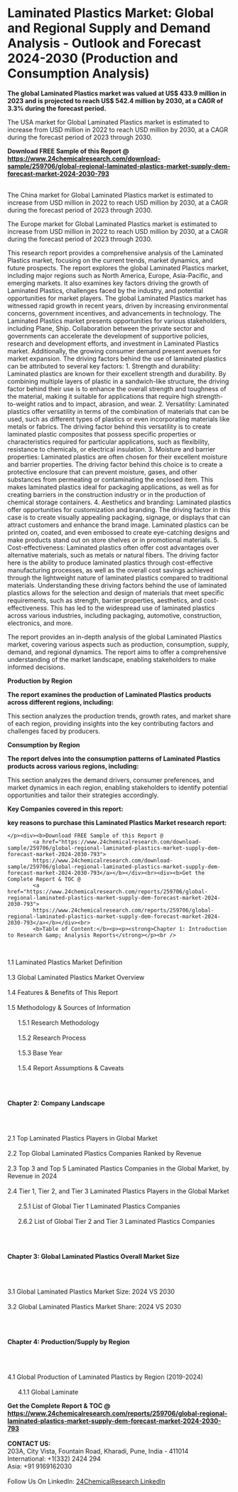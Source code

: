 <h1>Laminated Plastics Market: Global and Regional Supply and Demand Analysis - Outlook and Forecast 2024-2030 (Production and Consumption Analysis)</h1><p><strong>The global Laminated Plastics market was valued at US$ 433.9 million in 2023 and is projected to reach US$ 542.4 million by 2030, at a CAGR of 3.3% during the forecast period. </strong></p><p>
</p><p>The USA market for Global Laminated Plastics market is estimated to increase from USD million in 2022 to reach USD million by 2030, at a CAGR during the forecast period of 2023 through 2030.</p><div><b>Download FREE Sample of this Report @ 
            <a href="https://www.24chemicalresearch.com/download-sample/259706/global-regional-laminated-plastics-market-supply-dem-forecast-market-2024-2030-793">
            https://www.24chemicalresearch.com/download-sample/259706/global-regional-laminated-plastics-market-supply-dem-forecast-market-2024-2030-793</a></b></div><br><p>
</p><p>The China market for Global Laminated Plastics market is estimated to increase from USD million in 2022 to reach USD million by 2030, at a CAGR during the forecast period of 2023 through 2030.</p><p>
</p><p>The Europe market for Global Laminated Plastics market is estimated to increase from USD million in 2022 to reach USD million by 2030, at a CAGR during the forecast period of 2023 through 2030.</p><p>
</p><p>This research report provides a comprehensive analysis of the Laminated Plastics market, focusing on the current trends, market dynamics, and future prospects. The report explores the global Laminated Plastics market, including major regions such as North America, Europe, Asia-Pacific, and emerging markets. It also examines key factors driving the growth of Laminated Plastics, challenges faced by the industry, and potential opportunities for market players. The global Laminated Plastics market has witnessed rapid growth in recent years, driven by increasing environmental concerns, government incentives, and advancements in technology. The Laminated Plastics market presents opportunities for various stakeholders, including Plane, Ship. Collaboration between the private sector and governments can accelerate the development of supportive policies, research and development efforts, and investment in Laminated Plastics market. Additionally, the growing consumer demand present avenues for market expansion. The driving factors behind the use of laminated plastics can be attributed to several key factors: 1. Strength and durability: Laminated plastics are known for their excellent strength and durability. By combining multiple layers of plastic in a sandwich-like structure, the driving factor behind their use is to enhance the overall strength and toughness of the material, making it suitable for applications that require high strength-to-weight ratios and to impact, abrasion, and wear. 2. Versatility: Laminated plastics offer versatility in terms of the combination of materials that can be used, such as different types of plastics or even incorporating materials like metals or fabrics. The driving factor behind this versatility is to create laminated plastic composites that possess specific properties or characteristics required for particular applications, such as flexibility, resistance to chemicals, or electrical insulation. 3. Moisture and barrier properties: Laminated plastics are often chosen for their excellent moisture and barrier properties. The driving factor behind this choice is to create a protective enclosure that can prevent moisture, gases, and other substances from permeating or contaminating the enclosed item. This makes laminated plastics ideal for packaging applications, as well as for creating barriers in the construction industry or in the production of chemical storage containers. 4. Aesthetics and branding: Laminated plastics offer opportunities for customization and branding. The driving factor in this case is to create visually appealing packaging, signage, or displays that can attract customers and enhance the brand image. Laminated plastics can be printed on, coated, and even embossed to create eye-catching designs and make products stand out on store shelves or in promotional materials. 5. Cost-effectiveness: Laminated plastics often offer cost advantages over alternative materials, such as metals or natural fibers. The driving factor here is the ability to produce laminated plastics through cost-effective manufacturing processes, as well as the overall cost savings achieved through the lightweight nature of laminated plastics compared to traditional materials. Understanding these driving factors behind the use of laminated plastics allows for the selection and design of materials that meet specific requirements, such as strength, barrier properties, aesthetics, and cost-effectiveness. This has led to the widespread use of laminated plastics across various industries, including packaging, automotive, construction, electronics, and more.</p><p>
</p><p>The report provides an in-depth analysis of the global Laminated Plastics market, covering various aspects such as production, consumption, supply, demand, and regional dynamics. The report aims to offer a comprehensive understanding of the market landscape, enabling stakeholders to make informed decisions.</p><p>
</p><p><strong>Production by Region</strong></p><p>
</p><p><strong>The report examines the production of Laminated Plastics products across different regions, including:</strong></p><p>
</p><p>
</p><p>This section analyzes the production trends, growth rates, and market share of each region, providing insights into the key contributing factors and challenges faced by producers.</p><p>
</p><p><strong>Consumption by Region</strong></p><p>
</p><p><strong>The report delves into the consumption patterns of Laminated Plastics products across various regions, including:</strong></p><p>
</p><p>
</p><p>This section analyzes the demand drivers, consumer preferences, and market dynamics in each region, enabling stakeholders to identify potential opportunities and tailor their strategies accordingly.</p><p>
<strong>Key Companies covered in this report:</strong></p><p>
</p><p>
</p><p><strong>key reasons to purchase this Laminated Plastics Market research report:</strong></p><p>

	</p><div><b>Download FREE Sample of this Report @ 
            <a href="https://www.24chemicalresearch.com/download-sample/259706/global-regional-laminated-plastics-market-supply-dem-forecast-market-2024-2030-793">
            https://www.24chemicalresearch.com/download-sample/259706/global-regional-laminated-plastics-market-supply-dem-forecast-market-2024-2030-793</a></b></div><br><div><b>Get the Complete Report & TOC @ 
            <a href="https://www.24chemicalresearch.com/reports/259706/global-regional-laminated-plastics-market-supply-dem-forecast-market-2024-2030-793">
            https://www.24chemicalresearch.com/reports/259706/global-regional-laminated-plastics-market-supply-dem-forecast-market-2024-2030-793</a></b></div><br>
            <b>Table of Content:</b><p><p><strong>Chapter 1: Introduction to Research &amp; Analysis Reports</strong></p><br />
<br />
<p>1.1 Laminated Plastics Market Definition<br /><br />
1.3 Global Laminated Plastics Market Overview<br /><br />
1.4 Features &amp; Benefits of This Report<br /><br />
1.5 Methodology &amp; Sources of Information<br /><br />
&nbsp;&nbsp;&nbsp;&nbsp;&nbsp; 1.5.1 Research Methodology<br /><br />
&nbsp;&nbsp;&nbsp;&nbsp;&nbsp; 1.5.2 Research Process<br /><br />
&nbsp;&nbsp;&nbsp;&nbsp;&nbsp; 1.5.3 Base Year<br /><br />
&nbsp;&nbsp;&nbsp;&nbsp;&nbsp; 1.5.4 Report Assumptions &amp; Caveats</p><br />
<br />
<p><strong>Chapter 2: Company Landscape</strong></p><br />
<br />
<p>2.1 Top Laminated Plastics Players in Global Market<br /><br />
2.2 Top Global Laminated Plastics Companies Ranked by Revenue<br /><br />
2.3 Top 3 and Top 5 Laminated Plastics Companies in the Global Market, by Revenue in 2024<br /><br />
2.4 Tier 1, Tier 2, and Tier 3 Laminated Plastics Players in the Global Market<br /><br />
&nbsp;&nbsp;&nbsp;&nbsp;&nbsp; 2.5.1 List of Global Tier 1 Laminated Plastics Companies<br /><br />
&nbsp;&nbsp;&nbsp;&nbsp;&nbsp; 2.6.2 List of Global Tier 2 and Tier 3 Laminated Plastics Companies</p><br />
<br />
<p><strong>Chapter 3: Global Laminated Plastics Overall Market Size</strong></p><br />
<br />
<p>3.1 Global Laminated Plastics Market Size: 2024 VS 2030<br /><br />
3.2 Global Laminated Plastics Market Share: 2024 VS 2030</p><br />
<br />
<p><strong>Chapter 4: Production/Supply by Region</strong></p><br />
<br />
<p>4.1 Global Production of Laminated Plastics by Region (2019-2024)<br /><br />
&nbsp;&nbsp;&nbsp;&nbsp;&nbsp; 4.1.1 Global Laminate</p><div><b>Get the Complete Report & TOC @ 
            <a href="https://www.24chemicalresearch.com/reports/259706/global-regional-laminated-plastics-market-supply-dem-forecast-market-2024-2030-793">
            https://www.24chemicalresearch.com/reports/259706/global-regional-laminated-plastics-market-supply-dem-forecast-market-2024-2030-793</a></b></div><br><b>CONTACT US:</b><br>
            203A, City Vista, Fountain Road, Kharadi, Pune, India - 411014<br>
            International: +1(332) 2424 294<br>
            Asia: +91 9169162030 <br><br>
            Follow Us On LinkedIn: <a href="https://www.linkedin.com/company/24chemicalresearch/">24ChemicalResearch LinkedIn</a>